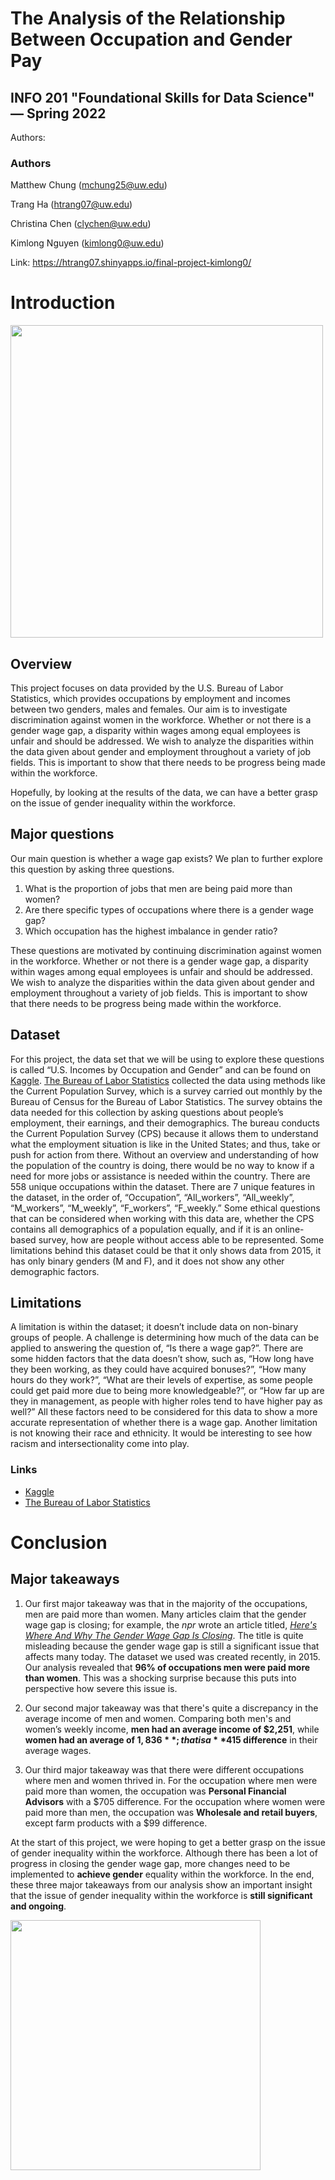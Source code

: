 # The Analysis of the Relationship Between Occupation and Gender Pay
## INFO 201 "Foundational Skills for Data Science" — Spring 2022

Authors:

### Authors

Matthew Chung (mchung25@uw.edu)

Trang Ha (htrang07@uw.edu)

Christina Chen (clychen@uw.edu)

Kimlong Nguyen (kimlong0@uw.edu)

Link: https://htrang07.shinyapps.io/final-project-kimlong0/

# Introduction

<img src="https://marinmagazine.com/wp-content/uploads/2019/09/MVFF_19_Mind_iStock-1006300630-770x679.jpg" width="500" />

## Overview
This project focuses on data provided by the U.S. Bureau of Labor Statistics, which provides occupations by employment and incomes between two genders, males and females.
Our aim is to investigate discrimination against women in the workforce. Whether or not there is a gender wage gap, a disparity within wages among equal employees is unfair and should be addressed. We wish to analyze the disparities within the data given about gender and employment throughout a variety of job fields. This is important to show that there needs to be progress being made within the workforce.

Hopefully, by looking at the results of the data, we can have a better grasp on the issue of gender inequality within the workforce.

## Major questions
Our main question is whether a wage gap exists? We plan to further explore this question by asking three questions.

1. What is the proportion of jobs that men are being paid more than women?
2. Are there specific types of occupations where there is a gender wage gap?
3. Which occupation has the highest imbalance in gender ratio?

These questions are motivated by continuing discrimination against women in the workforce. Whether or not there is a gender wage gap, a disparity within wages among equal employees is unfair and should be addressed. We wish to analyze the disparities within the data given about gender and employment throughout a variety of job fields. This is important to show that there needs to be progress being made within the workforce.

## Dataset
For this project, the data set that we will be using to explore these questions is called “U.S. Incomes by Occupation and Gender” and can be found on [Kaggle](https://www.kaggle.com/datasets/jonavery/incomes-by-career-and-gender). [The Bureau of Labor Statistics](https://www.bls.gov) collected the data using methods like the Current Population Survey, which is a survey carried out monthly by the Bureau of Census for the Bureau of Labor Statistics. The survey obtains the data needed for this collection by asking questions about people’s employment, their earnings, and their demographics. The bureau conducts the Current Population Survey (CPS) because it allows them to understand what the employment situation is like in the United States; and thus, take or push for action from there. Without an overview and understanding of how the population of the country is doing, there would be no way to know if a need for more jobs or assistance is needed within the country. There are 558 unique occupations within the dataset. There are 7 unique features in the dataset, in the order of, “Occupation”, “All_workers”, “All_weekly”, “M_workers”, “M_weekly”, “F_workers”, “F_weekly.” Some ethical questions that can be considered when working with this data are, whether the CPS contains all demographics of a population equally, and if it is an online-based survey, how are people without access able to be represented. Some limitations behind this dataset could be that it only shows data from 2015, it has only binary genders (M and F), and it does not show any other demographic factors.

## Limitations

A limitation is within the dataset; it doesn’t include data on non-binary groups of people. A challenge is determining how much of the data can be applied to answering the question of, “Is there a wage gap?”. There are some hidden factors that the data doesn’t show, such as, “How long have they been working, as they could have acquired bonuses?”, “How many hours do they work?”, “What are their levels of expertise, as some people could get paid more due to being more knowledgeable?”, or “How far up are they in management, as people with higher roles tend to have higher pay as well?” All these factors need to be considered for this data to show a more accurate representation of whether there is a wage gap. Another limitation is not knowing their race and ethnicity. It would be interesting to see how racism and intersectionality come into play.

### Links
- [Kaggle](https://www.kaggle.com/datasets/jonavery/incomes-by-career-and-gender)
- [The Bureau of Labor Statistics](https://www.bls.gov)

# Conclusion

## Major takeaways

1. Our first major takeaway was that in the majority of the occupations, men are paid more than women. Many articles claim that the gender wage gap is closing; for example, the _npr_ wrote an article titled, [_Here's Where And Why The Gender Wage Gap Is Closing_](https://www.npr.org/2022/04/19/1093607197/heres-where-and-why-the-gender-wage-gap-is-closing). The title is quite misleading because the gender wage gap is still a significant issue that affects many today. The dataset we used was created recently, in 2015. Our analysis revealed that **96% of occupations men were paid more than women**. This was a shocking surprise because this puts into perspective how severe this issue is.

2. Our second major takeaway was that there's quite a discrepancy in the average income of men and women. Comparing both men's and women’s weekly income, **men had an average income of $2,251**, while **women had an average of $1,836**; that is a **$415 difference** in their average wages.

3. Our third major takeaway was that there were different occupations where men and women thrived in. For the occupation where men were paid more than women, the occupation was **Personal Financial Advisors** with a $705 difference. For the occupation where women were paid more than men, the occupation was **Wholesale and retail buyers**, except farm products with a $99 difference.

At the start of this project, we were hoping to get a better grasp on the issue of gender inequality within the workforce. Although there has been a lot of progress in closing the gender wage gap, more changes need to be implemented to **achieve gender** equality within the workforce. In the end, these three major takeaways from our analysis show an important insight that the issue of gender inequality within the workforce is **still significant and ongoing**.

<img src="https://www.uib.no/sites/w3.uib.no/files/styles/content_main/public/media/likestilling_2.jpg?itok=VTsCT0UB" width="400" />

